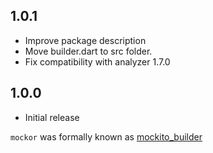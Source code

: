 ## 1.0.1

- Improve package description
- Move builder.dart to src folder.
- Fix compatibility with analyzer 1.7.0

## 1.0.0

- Initial release
 
`mockor` was formally known as [mockito_builder](https://pub.dev/packages/mockito_builder)